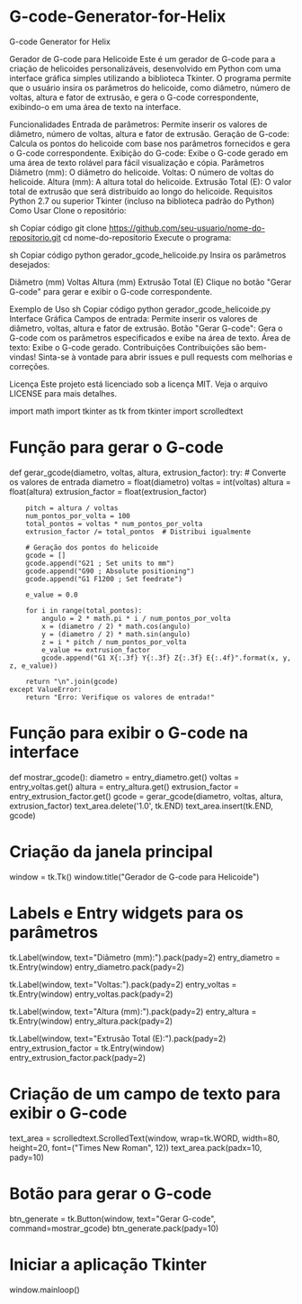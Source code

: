 # G-code-Generator-for-Helix
G-code Generator for Helix

Gerador de G-code para Helicoide
Este é um gerador de G-code para a criação de helicoides personalizáveis, desenvolvido em Python com uma interface gráfica simples utilizando a biblioteca Tkinter. O programa permite que o usuário insira os parâmetros do helicoide, como diâmetro, número de voltas, altura e fator de extrusão, e gera o G-code correspondente, exibindo-o em uma área de texto na interface.

Funcionalidades
Entrada de parâmetros: Permite inserir os valores de diâmetro, número de voltas, altura e fator de extrusão.
Geração de G-code: Calcula os pontos do helicoide com base nos parâmetros fornecidos e gera o G-code correspondente.
Exibição do G-code: Exibe o G-code gerado em uma área de texto rolável para fácil visualização e cópia.
Parâmetros
Diâmetro (mm): O diâmetro do helicoide.
Voltas: O número de voltas do helicoide.
Altura (mm): A altura total do helicoide.
Extrusão Total (E): O valor total de extrusão que será distribuído ao longo do helicoide.
Requisitos
Python 2.7 ou superior
Tkinter (incluso na biblioteca padrão do Python)
Como Usar
Clone o repositório:

sh
Copiar código
git clone https://github.com/seu-usuario/nome-do-repositorio.git
cd nome-do-repositorio
Execute o programa:

sh
Copiar código
python gerador_gcode_helicoide.py
Insira os parâmetros desejados:

Diâmetro (mm)
Voltas
Altura (mm)
Extrusão Total (E)
Clique no botão "Gerar G-code" para gerar e exibir o G-code correspondente.

Exemplo de Uso
sh
Copiar código
python gerador_gcode_helicoide.py
Interface Gráfica
Campos de entrada: Permite inserir os valores de diâmetro, voltas, altura e fator de extrusão.
Botão "Gerar G-code": Gera o G-code com os parâmetros especificados e exibe na área de texto.
Área de texto: Exibe o G-code gerado.
Contribuições
Contribuições são bem-vindas! Sinta-se à vontade para abrir issues e pull requests com melhorias e correções.

Licença
Este projeto está licenciado sob a licença MIT. Veja o arquivo LICENSE para mais detalhes.


import math
import tkinter as tk
from tkinter import scrolledtext

# Função para gerar o G-code
def gerar_gcode(diametro, voltas, altura, extrusion_factor):
    try:
        # Converte os valores de entrada
        diametro = float(diametro)
        voltas = int(voltas)
        altura = float(altura)
        extrusion_factor = float(extrusion_factor)
        
        pitch = altura / voltas
        num_pontos_por_volta = 100
        total_pontos = voltas * num_pontos_por_volta
        extrusion_factor /= total_pontos  # Distribui igualmente

        # Geração dos pontos do helicoide
        gcode = []
        gcode.append("G21 ; Set units to mm")
        gcode.append("G90 ; Absolute positioning")
        gcode.append("G1 F1200 ; Set feedrate")

        e_value = 0.0

        for i in range(total_pontos):
            angulo = 2 * math.pi * i / num_pontos_por_volta
            x = (diametro / 2) * math.cos(angulo)
            y = (diametro / 2) * math.sin(angulo)
            z = i * pitch / num_pontos_por_volta
            e_value += extrusion_factor
            gcode.append("G1 X{:.3f} Y{:.3f} Z{:.3f} E{:.4f}".format(x, y, z, e_value))
        
        return "\n".join(gcode)
    except ValueError:
        return "Erro: Verifique os valores de entrada!"

# Função para exibir o G-code na interface
def mostrar_gcode():
    diametro = entry_diametro.get()
    voltas = entry_voltas.get()
    altura = entry_altura.get()
    extrusion_factor = entry_extrusion_factor.get()
    gcode = gerar_gcode(diametro, voltas, altura, extrusion_factor)
    text_area.delete('1.0', tk.END)
    text_area.insert(tk.END, gcode)

# Criação da janela principal
window = tk.Tk()
window.title("Gerador de G-code para Helicoide")

# Labels e Entry widgets para os parâmetros
tk.Label(window, text="Diâmetro (mm):").pack(pady=2)
entry_diametro = tk.Entry(window)
entry_diametro.pack(pady=2)

tk.Label(window, text="Voltas:").pack(pady=2)
entry_voltas = tk.Entry(window)
entry_voltas.pack(pady=2)

tk.Label(window, text="Altura (mm):").pack(pady=2)
entry_altura = tk.Entry(window)
entry_altura.pack(pady=2)

tk.Label(window, text="Extrusão Total (E):").pack(pady=2)
entry_extrusion_factor = tk.Entry(window)
entry_extrusion_factor.pack(pady=2)

# Criação de um campo de texto para exibir o G-code
text_area = scrolledtext.ScrolledText(window, wrap=tk.WORD, width=80, height=20, font=("Times New Roman", 12))
text_area.pack(padx=10, pady=10)

# Botão para gerar o G-code
btn_generate = tk.Button(window, text="Gerar G-code", command=mostrar_gcode)
btn_generate.pack(pady=10)

# Iniciar a aplicação Tkinter
window.mainloop()
